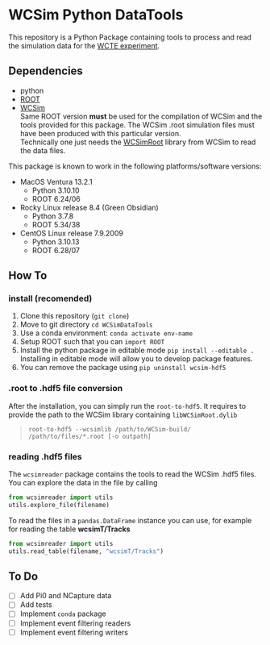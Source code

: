# WCSim Python DataTools

This repository is a Python Package containing tools to process and read the simulation data for the [WCTE experiment](https://wcte.hyperk.ca/).

## Dependencies
 - python
 - [ROOT](https://root.cern.ch/)
 - [WCSim](https://github.com/WCTE/WCSim) \
        Same ROOT version **must** be used for the compilation of WCSim and the tools provided for this package.
        The WCSim .root simulation files must have been produced with this particular version.\
        Technically one just needs the [WCSimRoot](https://github.com/WCSim/WCSim?tab=readme-ov-file#wcsim-cmake-build-options) library from WCSim to read the data files. 

This package is known to work in the following platforms/software versions:
- MacOS Ventura 13.2.1
     - Python 3.10.10
     - ROOT 6.24/06
- Rocky Linux release 8.4 (Green Obsidian)
     - Python 3.7.8
     - ROOT 5.34/38
- CentOS Linux release 7.9.2009
     - Python 3.10.13
     - ROOT 6.28/07

## How To

### **install (recomended)**
1. Clone this repository (`git clone`)
2. Move to git directory `cd WCSimDataTools`
3. Use a conda environment: `conda activate env-name`
4. Setup ROOT such that you can `import ROOT`
5. Install the python package in editable mode `pip install --editable .`\
    Installing in editable mode will allow you to develop package features.
6. You can remove the package using `pip uninstall wcsim-hdf5`

### **.root to .hdf5 file conversion**
After the installation, you can simply run the `root-to-hdf5`. It requires to provide the path to the WCSim library containing `libWCSimRoot.dylib`

> `root-to-hdf5 --wcsimlib /path/to/WCSim-build/ /path/to/files/*.root [-o outpath]` 

### **reading .hdf5 files**

The `wcsimreader` package contains the tools to read the WCSim .hdf5 files. You can explore the data in the file by calling

```python 
from wcsimreader import utils
utils.explore_file(filename)
```

To read the files in a `pandas.DataFrame` instance you can use, for example for reading the table **wcsimT/Tracks**

```python 
from wcsimreader import utils
utils.read_table(filename, "wcsimT/Tracks")
```


## To Do
- [ ] Add Pi0 and NCapture data
- [ ] Add tests
- [ ] Implement `conda` package
- [ ] Implement event filtering readers
- [ ] Implement event filtering writers
